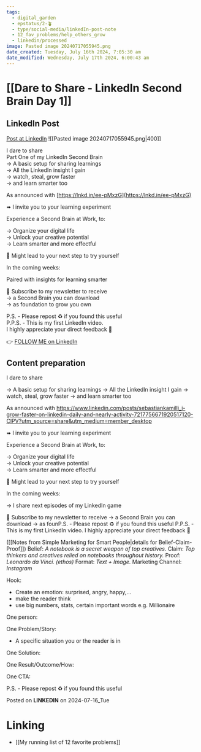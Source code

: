 ```yaml
---
tags:
  - digital_garden
  - epstatus/2-🪴
  - type/social-media/linkedIn-post-note
  - 12_fav_problems/help_others_grow
  - linkedin/processed
image: Pasted image 20240717055945.png
date_created: Tuesday, July 16th 2024, 7:05:30 am
date_modified: Wednesday, July 17th 2024, 6:00:43 am
---
```

# [[Dare to Share - LinkedIn Second Brain Day 1]]
## LinkedIn Post
[Post at LinkedIn](https://www.linkedin.com/posts/sebastiankamilli_i-dare-to-share-part-one-of-my-linkedin-activity-7218857119884742656-b3LF?utm_source=share&utm_medium=member_desktop)
![[Pasted image 20240717055945.png|400]]  

I dare to share  
Part One of my LinkedIn Second Brain  
→ A basic setup for sharing learnings  
→ All the LinkedIn insight I gain  
→ watch, steal, grow faster  
→ and learn smarter too  
  
  
As announced with [https://lnkd.in/ee-pMxzG](https://lnkd.in/ee-pMxzG)  
  
➠ I invite you to your learning experiment  
  
Experience a Second Brain at Work, to:  
  
→ Organize your digital life  
→ Unlock your creative potential  
→ Learn smarter and more effectful  
  
🧪 Might lead to your next step to try yourself  
  
In the coming weeks:  
  
Paired with insights for learning smarter  
  
📰 Subscribe to my newsletter to receive  
→ a Second Brain you can download  
→ as foundation to grow you own  
  
P.S. - Please repost ♻ if you found this useful  
P.P.S. - This is my first LinkedIn video.  
I highly appreciate your direct feedback 💛


👉 [FOLLOW ME on LinkedIn](https://www.linkedin.com/comm/mynetwork/discovery-see-all?usecase=PEOPLE_FOLLOWS&followMember=sebastiankamilli)

## Content preparation
I dare to share

→ A basic setup for sharing learnings
→ All the LinkedIn insight I gain
→ watch, steal, grow faster
→ and learn smarter too


As announced with https://www.linkedin.com/posts/sebastiankamilli_i-grow-faster-on-linkedin-daily-and-nearly-activity-7217756671920517120-ClPV?utm_source=share&utm_medium=member_desktop

➠ I invite you to your learning experiment

Experience a Second Brain at Work, to:
  
→ Organize your digital life  
→ Unlock your creative potential  
→ Learn smarter and more effectful

🧪 Might lead to your next step to try yourself

In the coming weeks:

→ I share next episodes of my LinkedIn game

📰 Subscribe to my newsletter to receive
→ a Second Brain you can download
→ as founP.S. - Please repost ♻ if you found this useful
P.P.S. - This is my first LinkedIn video. 
I highly appreciate your direct feedback 💛





([[Notes from Simple Marketing for Smart People|details for Belief-Claim-Proof]])
Belief: *A notebook is a secret weapon of top creatives.* 
Claim: *Top thinkers and creatives relied on notebooks throughout history.* 
Proof: *Leonardo da Vinci. (ethos)* 
Format: *Text + Image.* 
Marketing Channel: *Instagram*

Hook: 
+ Create an emotion: surprised, angry, happy,...
+ make the reader think
+ use big numbers, stats, certain important words e.g. Millionaire

One person:

One Problem/Story:
+ A specific situation you or the reader is in

One Solution:

One Result/Outcome/How:

One CTA:

P.S. - Please repost ♻ if you found this useful

Posted on **LINKEDIN** on 2024-07-16_Tue
# Linking
+ [[My running list of 12 favorite problems]]